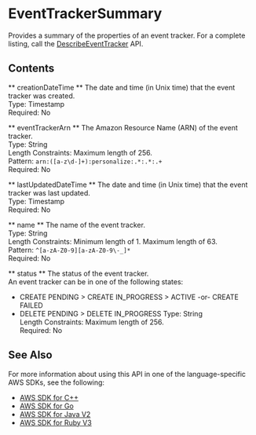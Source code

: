 # EventTrackerSummary<a name="API_EventTrackerSummary"></a>

Provides a summary of the properties of an event tracker\. For a complete listing, call the [DescribeEventTracker](API_DescribeEventTracker.md) API\.

## Contents<a name="API_EventTrackerSummary_Contents"></a>

 ** creationDateTime **   <a name="personalize-Type-EventTrackerSummary-creationDateTime"></a>
The date and time \(in Unix time\) that the event tracker was created\.  
Type: Timestamp  
Required: No

 ** eventTrackerArn **   <a name="personalize-Type-EventTrackerSummary-eventTrackerArn"></a>
The Amazon Resource Name \(ARN\) of the event tracker\.  
Type: String  
Length Constraints: Maximum length of 256\.  
Pattern: `arn:([a-z\d-]+):personalize:.*:.*:.+`   
Required: No

 ** lastUpdatedDateTime **   <a name="personalize-Type-EventTrackerSummary-lastUpdatedDateTime"></a>
The date and time \(in Unix time\) that the event tracker was last updated\.  
Type: Timestamp  
Required: No

 ** name **   <a name="personalize-Type-EventTrackerSummary-name"></a>
The name of the event tracker\.  
Type: String  
Length Constraints: Minimum length of 1\. Maximum length of 63\.  
Pattern: `^[a-zA-Z0-9][a-zA-Z0-9\-_]*`   
Required: No

 ** status **   <a name="personalize-Type-EventTrackerSummary-status"></a>
The status of the event tracker\.  
An event tracker can be in one of the following states:  
+ CREATE PENDING > CREATE IN\_PROGRESS > ACTIVE \-or\- CREATE FAILED
+ DELETE PENDING > DELETE IN\_PROGRESS
Type: String  
Length Constraints: Maximum length of 256\.  
Required: No

## See Also<a name="API_EventTrackerSummary_SeeAlso"></a>

For more information about using this API in one of the language\-specific AWS SDKs, see the following:
+  [ AWS SDK for C\+\+](https://docs.aws.amazon.com/goto/SdkForCpp/personalize-2018-05-22/EventTrackerSummary) 
+  [ AWS SDK for Go](https://docs.aws.amazon.com/goto/SdkForGoV1/personalize-2018-05-22/EventTrackerSummary) 
+  [ AWS SDK for Java V2](https://docs.aws.amazon.com/goto/SdkForJavaV2/personalize-2018-05-22/EventTrackerSummary) 
+  [ AWS SDK for Ruby V3](https://docs.aws.amazon.com/goto/SdkForRubyV3/personalize-2018-05-22/EventTrackerSummary) 
